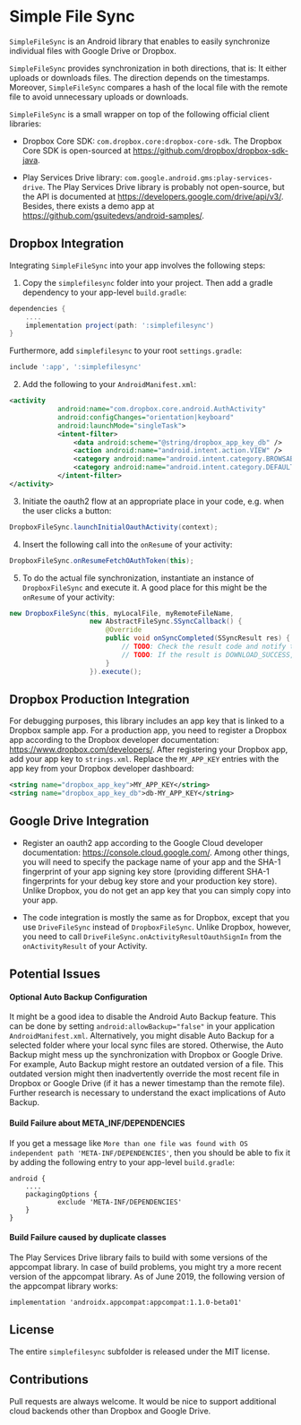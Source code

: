 # Simple File Sync

``SimpleFileSync`` is an Android library that enables to easily synchronize individual files with Google Drive or Dropbox.

``SimpleFileSync`` provides synchronization in both directions, that is: It either uploads or downloads files.
The direction depends on the timestamps.
Moreover, ``SimpleFileSync`` compares a hash of the local file with the remote file to avoid unnecessary uploads or downloads.


``SimpleFileSync`` is a small wrapper on top of the following official client libraries:

- Dropbox Core SDK: `com.dropbox.core:dropbox-core-sdk`.
The Dropbox Core SDK is open-sourced at https://github.com/dropbox/dropbox-sdk-java.


- Play Services Drive library: `com.google.android.gms:play-services-drive`.
The Play Services Drive library is probably not open-source, but the API is documented at https://developers.google.com/drive/api/v3/.
Besides, there exists a demo app at https://github.com/gsuitedevs/android-samples/.

## Dropbox Integration
Integrating ``SimpleFileSync`` into your app involves the following steps:

1. Copy the `simplefilesync` folder into your project.
Then add a gradle dependency to your app-level `build.gradle`:
```Groovy
dependencies {
    ....
    implementation project(path: ':simplefilesync')
}
```
Furthermore, add `simplefilesync` to your root `settings.gradle`:
```Groovy
include ':app', ':simplefilesync'
```

2. Add the following to your `AndroidManifest.xml`:
```XML
<activity
            android:name="com.dropbox.core.android.AuthActivity"
            android:configChanges="orientation|keyboard"
            android:launchMode="singleTask">
            <intent-filter>
                <data android:scheme="@string/dropbox_app_key_db" />
                <action android:name="android.intent.action.VIEW" />
                <category android:name="android.intent.category.BROWSABLE" />
                <category android:name="android.intent.category.DEFAULT" />
            </intent-filter>
</activity>
```

3. Initiate the oauth2 flow at an appropriate place in your code, e.g. when the user clicks a button:
```Java
DropboxFileSync.launchInitialOauthActivity(context);
```

4. Insert the following call into the `onResume` of your activity:
```Java
DropboxFileSync.onResumeFetchOAuthToken(this);
```

5. To do the actual file synchronization, instantiate an instance of `DropboxFileSync` and execute it.
A good place for this might be the `onResume` of your activity:
```Java
new DropboxFileSync(this, myLocalFile, myRemoteFileName,
                    new AbstractFileSync.SSyncCallback() {
                        @Override
                        public void onSyncCompleted(SSyncResult res) {
                            // TODO: Check the result code and notify the user about success or failure.
                            // TODO: If the result is DOWNLOAD_SUCCESS, then you will probably need to copy the temporary download file to a permanent storage location.
                        }
                    }).execute();
```

## Dropbox Production Integration

For debugging purposes, this library includes an app key that is linked to a Dropbox sample app.
For a production app, you need to register a Dropbox app according to the Dropbox developer documentation: https://www.dropbox.com/developers/.
After registering your Dropbox app, add your app key to `strings.xml`. 
Replace the `MY_APP_KEY` entries with the app key from your Dropbox developer dashboard:
```XML
<string name="dropbox_app_key">MY_APP_KEY</string>
<string name="dropbox_app_key_db">db-MY_APP_KEY</string>
```

## Google Drive Integration

- Register an oauth2 app according to the Google Cloud developer documentation:
https://console.cloud.google.com/.
Among other things, you will need to specify the package name of your app
and the SHA-1 fingerprint of your app signing key store (providing different SHA-1 fingerprints for your debug key store and your production key store).
Unlike Dropbox, you do not get an app key that you can simply copy into your app.

- The code integration is mostly the same as for Dropbox, except that you use `DriveFileSync` instead of `DropboxFileSync`.
Unlike Dropbox, however, you need to call `DriveFileSync.onActivityResultOauthSignIn` from the `onActivityResult` of your Activity.

## Potential Issues

#### Optional Auto Backup Configuration
It might be a good idea to disable the Android Auto Backup feature.
This can be done by setting `android:allowBackup="false"` in your application `AndroidManifest.xml`.
Alternatively, you might disable Auto Backup for a selected folder where your local sync files are stored.
Otherwise, the Auto Backup might mess up the synchronization with Dropbox or Google Drive.
For example, Auto Backup might restore an outdated version of a file.
This outdated version might then inadvertently override the most recent file in Dropbox or Google Drive (if it has a newer timestamp than the remote file).
Further research is necessary to understand the exact implications of Auto Backup.


#### Build Failure about META_INF/DEPENDENCIES
If you get a message like `More than one file was found with OS independent path 'META-INF/DEPENDENCIES'`,
then you should be able to fix it by adding the following entry to your app-level `build.gradle`:
```
android {
    ....
    packagingOptions {
            exclude 'META-INF/DEPENDENCIES'
    }
}
```

#### Build Failure caused by duplicate classes
The Play Services Drive library fails to build with some versions of the appcompat library.
In case of build problems, you might try a more recent version of the appcompat library.
As of June 2019, the following version of the appcompat library works:
```
implementation 'androidx.appcompat:appcompat:1.1.0-beta01'
```

## License
The entire `simplefilesync` subfolder is released under the MIT license.


## Contributions
Pull requests are always welcome.
It would be nice to support additional cloud backends other than Dropbox and Google Drive.
